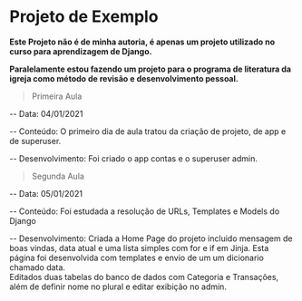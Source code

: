 # Projeto de Exemplo

<b>Este Projeto não é de minha autoria, é apenas um projeto utilizado no curso para aprendizagem de Django.  

Paralelamente estou fazendo um projeto para o programa de literatura da igreja como método de revisão e desenvolvimento pessoal.</b>

> Primeira Aula

<p>
-- Data: 04/01/2021

-- Conteúdo:
	O primeiro dia de aula tratou da criação de projeto, de app e de superuser.  

-- Desenvolvimento:
	Foi criado o app contas e o superuser admin.
</p>

> Segunda Aula

<p>
-- Data: 05/01/2021

-- Conteúdo:
	Foi estudada a resolução de URLs, Templates e Models do Django

-- Desenvolvimento:
	Criada a Home Page do projeto incluido mensagem de boas vindas, data atual e uma lista simples com for e if em Jinja. Esta página foi desenvolvida com templates e envio de um um dicionario chamado data.  
	Editados duas tabelas do banco de dados com Categoria e Transações, além de definir nome no plural e editar exibição no admin.
</p>